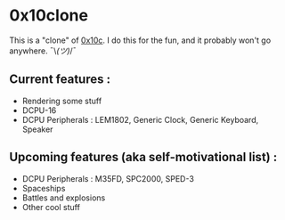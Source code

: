 0x10clone
=========
This is a "clone" of [0x10c](https://en.wikipedia.org/wiki/0x10c). I do this for the fun, and it probably won't go anywhere. ¯\\_(ツ)_/¯

Current features :
------------------

* Rendering some stuff
* DCPU-16
* DCPU Peripherals : LEM1802, Generic Clock, Generic Keyboard, Speaker

Upcoming features (aka self-motivational list) :
------------------------------------------------
* DCPU Peripherals : M35FD, SPC2000, SPED-3
* Spaceships
* Battles and explosions
* Other cool stuff
